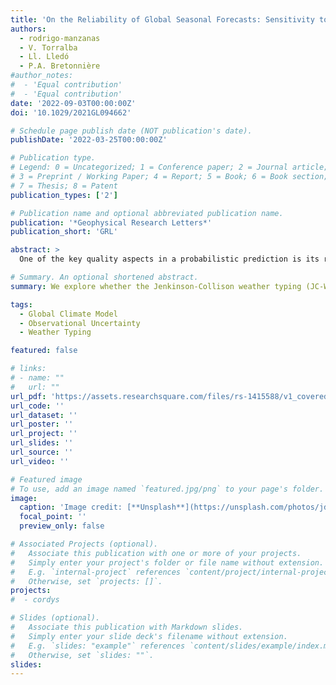 ```yaml
---
title: 'On the Reliability of Global Seasonal Forecasts: Sensitivity to Ensemble Size, Hindcast Length and Region Definition'
authors:
  - rodrigo-manzanas
  - V. Torralba
  - Ll. Lledó
  - P.A. Bretonnière  
#author_notes:
#  - 'Equal contribution'
#  - 'Equal contribution'
date: '2022-09-03T00:00:00Z'
doi: '10.1029/2021GL094662'

# Schedule page publish date (NOT publication's date).
publishDate: '2022-03-25T00:00:00Z'

# Publication type.
# Legend: 0 = Uncategorized; 1 = Conference paper; 2 = Journal article;
# 3 = Preprint / Working Paper; 4 = Report; 5 = Book; 6 = Book section;
# 7 = Thesis; 8 = Patent
publication_types: ['2']

# Publication name and optional abbreviated publication name.
publication: '*Geophysical Research Letters*'
publication_short: 'GRL'

abstract: >
  One of the key quality aspects in a probabilistic prediction is its reliability. However, this property is difficult to estimate in the case of seasonal forecasts due to the limited size of most of the hindcasts that are available nowadays. To shed light on this issue, this work presents a detailed analysis of how the ensemble size, the hindcast length and the number of points pooled together within a particular region affect the resulting reliability estimates. To do so, we build on 42 land reference regions recently defined for the IPCC-AR6 and assess the reliability of global seasonal forecasts of temperature and precipitation from the European Center for Medium Weather Forecasts SEAS5 prediction system, which is compared against its predecessor, System4. Our results indicate that whereas longer hindcasts and larger ensembles lead to increased reliability estimates, the number of points that are pooled together within a homogeneous climate region is much less relevant.

# Summary. An optional shortened abstract.
summary: We explore whether the Jenkinson-Collison weather typing (JC-WT) scheme can be used anywhere in the extratropics, including the Southern Hemisphere. JC-WT catalogues are obtained for 5 distinct reanalyses.

tags:
  - Global Climate Model
  - Observational Uncertainty
  - Weather Typing

featured: false

# links:
# - name: ""
#   url: ""
url_pdf: 'https://assets.researchsquare.com/files/rs-1415588/v1_covered.pdf'
url_code: ''
url_dataset: ''
url_poster: ''
url_project: ''
url_slides: ''
url_source: ''
url_video: ''

# Featured image
# To use, add an image named `featured.jpg/png` to your page's folder.
image:
  caption: 'Image credit: [**Unsplash**](https://unsplash.com/photos/jdD8gXaTZsc)'
  focal_point: ''
  preview_only: false

# Associated Projects (optional).
#   Associate this publication with one or more of your projects.
#   Simply enter your project's folder or file name without extension.
#   E.g. `internal-project` references `content/project/internal-project/index.md`.
#   Otherwise, set `projects: []`.
projects:
#  - cordys

# Slides (optional).
#   Associate this publication with Markdown slides.
#   Simply enter your slide deck's filename without extension.
#   E.g. `slides: "example"` references `content/slides/example/index.md`.
#   Otherwise, set `slides: ""`.
slides:
---
```

